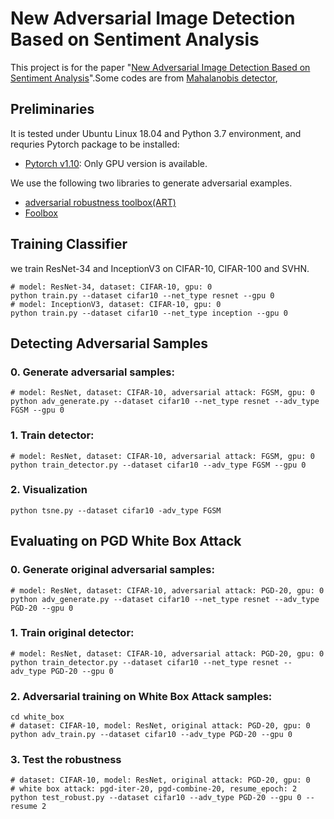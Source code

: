 # New Adversarial Image Detection Based on Sentiment Analysis

This project is for the paper "[New Adversarial Image Detection Based on Sentiment Analysis]()".Some codes are from [Mahalanobis detector](https://github.com/pokaxpoka/deep_Mahalanobis_detector),

## Preliminaries
It is tested under Ubuntu Linux 18.04 and Python 3.7 environment, and requries Pytorch package to be installed:

* [Pytorch v1.10](http://pytorch.org/): Only GPU version is available.

We use the following two libraries to generate adversarial examples.
* [adversarial robustness toolbox(ART)](https://github.com/Trusted-AI/adversarial-robustness-toolbox)
* [Foolbox](https://github.com/bethgelab/foolbox)

## Training Classifier
we train ResNet-34 and InceptionV3 on CIFAR-10, CIFAR-100 and SVHN.
```
# model: ResNet-34, dataset: CIFAR-10, gpu: 0
python train.py --dataset cifar10 --net_type resnet --gpu 0
# model: InceptionV3, dataset: CIFAR-10, gpu: 0
python train.py --dataset cifar10 --net_type inception --gpu 0
```

## Detecting Adversarial Samples

### 0. Generate adversarial samples:
```
# model: ResNet, dataset: CIFAR-10, adversarial attack: FGSM, gpu: 0
python adv_generate.py --dataset cifar10 --net_type resnet --adv_type FGSM --gpu 0
```

### 1. Train detector:
```
# model: ResNet, dataset: CIFAR-10, adversarial attack: FGSM, gpu: 0
python train_detector.py --dataset cifar10 --adv_type FGSM --gpu 0
```

### 2. Visualization
```
python tsne.py --dataset cifar10 -adv_type FGSM
```
## Evaluating on PGD White Box Attack

### 0. Generate original adversarial samples:
```
# model: ResNet, dataset: CIFAR-10, adversarial attack: PGD-20, gpu: 0
python adv_generate.py --dataset cifar10 --net_type resnet --adv_type PGD-20 --gpu 0
```

### 1. Train original detector:
```
# model: ResNet, dataset: CIFAR-10, adversarial attack: PGD-20, gpu: 0
python train_detector.py --dataset cifar10 --net_type resnet --adv_type PGD-20 --gpu 0
```

### 2. Adversarial training on White Box Attack samples:
```
cd white_box
# dataset: CIFAR-10, model: ResNet, original attack: PGD-20, gpu: 0
python adv_train.py --dataset cifar10 --adv_type PGD-20 --gpu 0
```

### 3. Test the robustness
```
# dataset: CIFAR-10, model: ResNet, original attack: PGD-20, gpu: 0
# white box attack: pgd-iter-20, pgd-combine-20, resume_epoch: 2
python test_robust.py --dataset cifar10 --adv_type PGD-20 --gpu 0 --resume 2
```


